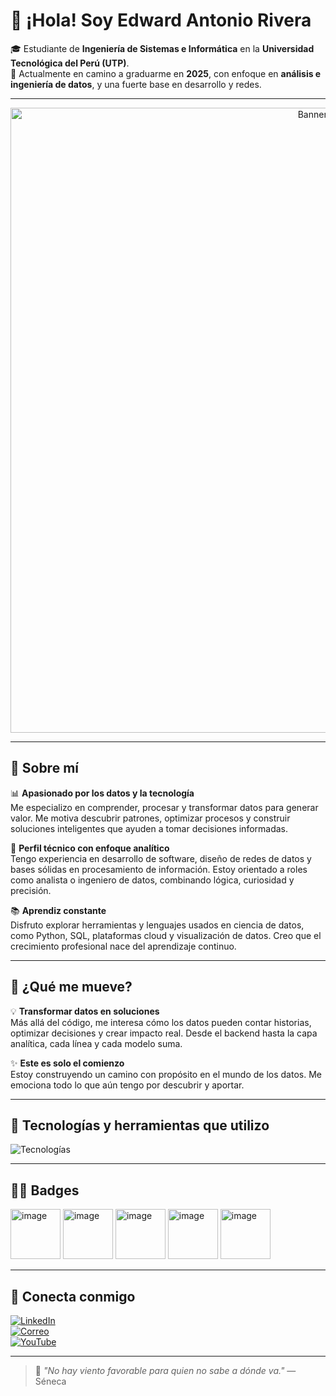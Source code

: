 # 👋 ¡Hola! Soy Edward Antonio Rivera

🎓 Estudiante de **Ingeniería de Sistemas e Informática** en la **Universidad Tecnológica del Perú (UTP)**.  
🎯 Actualmente en camino a graduarme en **2025**, con enfoque en **análisis e ingeniería de datos**, y una fuerte base en desarrollo y redes.

---
<p align="center">
  <img src="https://github.com/user-attachments/assets/3e5bdcec-5153-4310-8d17-cbcfaebf8970" alt="Banner GitHub" width="1000"/>
</p>

---

## 💼 Sobre mí

📊 **Apasionado por los datos y la tecnología**  
Me especializo en comprender, procesar y transformar datos para generar valor. Me motiva descubrir patrones, optimizar procesos y construir soluciones inteligentes que ayuden a tomar decisiones informadas.

🧠 **Perfil técnico con enfoque analítico**  
Tengo experiencia en desarrollo de software, diseño de redes de datos y bases sólidas en procesamiento de información. Estoy orientado a roles como analista o ingeniero de datos, combinando lógica, curiosidad y precisión.

📚 **Aprendiz constante**  
Disfruto explorar herramientas y lenguajes usados en ciencia de datos, como Python, SQL, plataformas cloud y visualización de datos. Creo que el crecimiento profesional nace del aprendizaje continuo.

---

## 🚀 ¿Qué me mueve?

💡 **Transformar datos en soluciones**  
Más allá del código, me interesa cómo los datos pueden contar historias, optimizar decisiones y crear impacto real. Desde el backend hasta la capa analítica, cada línea y cada modelo suma.

✨ **Este es solo el comienzo**  
Estoy construyendo un camino con propósito en el mundo de los datos. Me emociona todo lo que aún tengo por descubrir y aportar.

---

## 🧰 Tecnologías y herramientas que utilizo

![Tecnologías](https://skillicons.dev/icons?i=python,java,html,css,javascript,github,azure,aws,gcp,mysql,linux)

---
## 🧑‍💻 Badges
<img width="80" height="80" alt="image" src="https://github.com/user-attachments/assets/717b00de-0a8b-4ce6-a58a-60f47aa62ddb" />
<img width="80" height="80" alt="image" src="https://github.com/user-attachments/assets/12682c24-54d7-4c1b-b1ad-a984ec132e3c" />
<img width="80" height="80" alt="image" src="https://github.com/user-attachments/assets/bb6d222c-99ce-4857-bd6a-3d72a257f662" />
<img width="80" height="80" alt="image" src="https://github.com/user-attachments/assets/03e5d24a-becc-4d35-ae10-d294f78a6b7b" />
<img width="80" height="80" alt="image" src="https://github.com/user-attachments/assets/991abbb7-1ec7-407c-9814-54e4f6f3bc71" />


---

## 📢 Conecta conmigo

[![LinkedIn](https://img.shields.io/badge/LinkedIn-Edward%20Rivera-blue?style=for-the-badge&logo=linkedin)](https://www.linkedin.com/in/edward-antonio-rivera/)  
[![Correo](https://img.shields.io/badge/Gmail-edwardantonio227%40gmail.com-red?style=for-the-badge&logo=gmail)](mailto:edwardantonio227@gmail.com)  
[![YouTube](https://img.shields.io/badge/YouTube-Edward_Antonio-red?style=for-the-badge&logo=youtube)](https://www.youtube.com/@edwardantonio5771)

---

> 🧭 *"No hay viento favorable para quien no sabe a dónde va."* — Séneca
